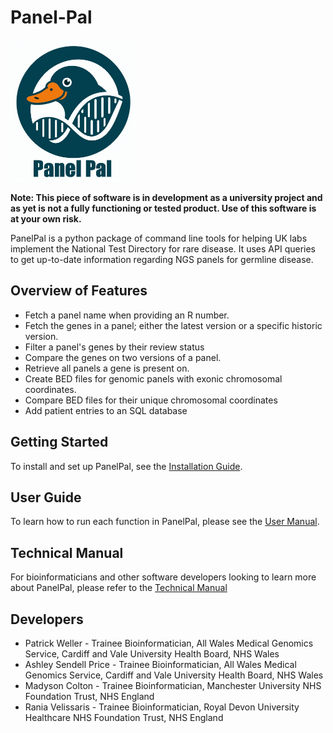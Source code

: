 # Panel-Pal

<img src="images/logo.jpg" width="200" height="227" />

**Note: This piece of software is in development as a university project and as yet is not a fully functioning or tested product. Use of this software is at your own risk.**

PanelPal is a python package of command line tools for helping UK labs implement the National Test Directory for rare disease. It uses API queries to get up-to-date information regarding NGS panels for germline disease.


## Overview of Features

- Fetch a panel name when providing an R number.
- Fetch the genes in a panel; either the latest version or a specific historic version.
- Filter a panel's genes by their review status
- Compare the genes on two versions of a panel.
- Retrieve all panels a gene is present on.
- Create BED files for genomic panels with exonic chromosomal coordinates.
- Compare BED files for their unique chromosomal coordinates
- Add patient entries to an SQL database 

## Getting Started
To install and set up PanelPal, see the [Installation Guide](installation.md).

## User Guide
To learn how to run each function in PanelPal, please see the [User Manual](docs/user_manual.md).

## Technical Manual
For bioinformaticians and other software developers looking to learn more about PanelPal, please refer to the [Technical Manual](docs/technical_manual.md)

## Developers
- Patrick Weller - Trainee Bioinformatician, All Wales Medical Genomics Service, Cardiff and Vale University Health Board, NHS Wales 
- Ashley Sendell Price - Trainee Bioinformatician, All Wales Medical Genomics Service, Cardiff and Vale University Health Board, NHS Wales
- Madyson Colton - Trainee Bioinformatician, Manchester University NHS Foundation Trust, NHS England
- Rania Velissaris - Trainee Bioinformatician, Royal Devon University Healthcare NHS Foundation Trust, NHS England
